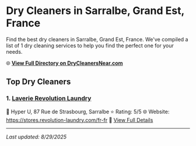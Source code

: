 # Dry Cleaners in Sarralbe, Grand Est, France

Find the best dry cleaners in Sarralbe, Grand Est, France. We've compiled a list of 1 dry cleaning services to help you find the perfect one for your needs.

🌐 **[View Full Directory on DryCleanersNear.com](https://drycleanersnear.com/city/France/Grand%20Est/Sarralbe)**

## Top Dry Cleaners

### 1. [Laverie Revolution Laundry](https://drycleanersnear.com/dryCleaner/68afb8984e19aac41e8a0edd/laverie-revolution-laundry)
📍 Hyper U, 87 Rue de Strasbourg, Sarralbe
⭐ Rating: 5/5
🌐 Website: https://stores.revolution-laundry.com/fr-fr
🔗 [View Full Details](https://drycleanersnear.com/dryCleaner/68afb8984e19aac41e8a0edd/laverie-revolution-laundry)


---

*Last updated: 8/29/2025*
